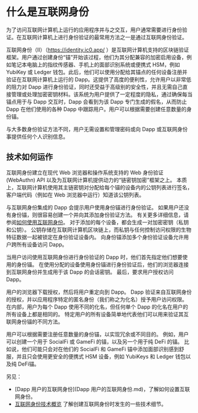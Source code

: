 # 什么是互联网身份

为了访问互联网计算机上运行的应用程序并与之交互，用户通常需要进行身份验证。在互联网计算机上进行身份验证的最常用方法之一是通过互联网身份验证。

互联网身份（II）（https://identity.ic0.app/ ）是互联网计算机支持的区块链验证框架。用户通过创建身份“锚”开始该过程，他们为其分配兼容的加密启用设备，例如笔记本电脑上的指纹传感器、手机上的面部识别系统或便携式 HSM，例如 YubiKey 或 Ledger 钱包。此后，他们可以使用分配给其锚点的任何设备注册并验证在互联网计算机上运行的 Dapp。这提供了高度的便利性，允许用户以非常低的阻力对 Dapp 进行身份验证，同时还受益于高级别的安全性，并且无需自己直接管理或处理加密密钥材料。该系统为用户提供了一定程度的隐私，通过确保每当锚点用于与 Dapp 交互时，Dapp 会看到为该 Dapp 专门生成的假名，从而防止 Dapp 在他们使用的各种 Dapp 中跟踪用户。用户可以根据需要创建任意数量的身份锚。

与大多数身份验证方法不同，用户无需设置和管理密码或向 Dapp 或互联网身份事提供任何个人识别信息。

## 技术如何运作
互联网身份建立在现代 Web 浏览器和操作系统支持的 Web 身份验证 (WebAuthn) API 以及为互联网计算机提供动力的“链密钥加密”框架之上。 本质上，互联网计算机使用其主链密钥对分配给每个锚的设备内的公钥列表进行签名，客户端代码（例如在 Web 浏览器中运行）知道该公钥列表。

与互联网身份集成的 Dapp 会提示用户使用身份锚进行身份验证。 如果用户还没有身份锚，则很容易创建一个并向其添加身份验证方法。 有关更多详细信息，请参阅[如何使用互联网身份](https://smartcontracts.org/docs/ic-identity-guide/auth-how-to.html)。 对于添加的每个设备，都会生成一对加密密钥（私钥和公钥）。 公钥存储在互联网计算机区块链上，而私钥与任何控制访问权限的生物特征数据一起被锁定在身份验证设备内。 向身份锚添加多个身份验证设备允许用户跨所有设备访问 Dapp。

当用户访问使用互联网身份进行身份验证的 Dapp 时，他们首先指定他们想要使用的身份锚。 在使用分配的设备使用身份锚进行身份验证后，他们的浏览器连接到互联网身份并生成用于该 Dapp 的会话密钥。 最后，要求用户授权访问 Dapp。

用户的浏览器下载授权，然后将用户重定向到 Dapp。 Dapp 验证来自互联网身份的授权，并以应用程序特定的匿名身份（我们称之为化名）授予用户访问权限。 在内部，用户为每个 Dapp 使用不同的化名，但任何单个 Dapp 的化名在用户的所有设备上都是相同的。 特定用户的所有设备简单地代表他们可以用来验证其互联网身份锚的不同方法。

用户可以根据需要注册任意数量的身份锚，以实现冗余或不同目的。 例如，用户可以创建一个用于 SocialFi 或 GameFi 的锚，以及另一个用于纯 DeFi 的锚。 比如说，他们可能只会对在他们的 SocialFi 和 GameFi 锚中添加面部识别感到舒服，并且只会使用更安全的便携式 HSM 设备，例如 YubiKeys 和 Ledger 钱包以及纯 DeFi锚。

另见：

- [Dapp 用户的互联网身份](Dapp 用户的互联网身份.md)，了解如何设置互联网身份。
- [互联网身份技术概览](互联网身份技术概览.md) 了解创建互联网身份时发生的一些技术细节。
